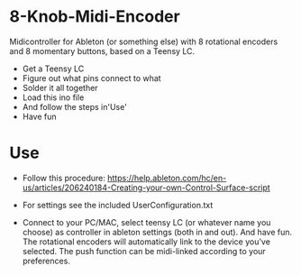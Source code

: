 # 8-Knob-Midi-Encoder
Midicontroller for Ableton (or something else) with 8 rotational encoders and 8 momentary buttons, based on a Teensy LC.

- Get a Teensy LC
- Figure out what pins connect to what
- Solder it all together
- Load this ino file
- And follow the steps in'Use'
- Have fun

# Use
- Follow this procedure: https://help.ableton.com/hc/en-us/articles/206240184-Creating-your-own-Control-Surface-script

- For settings see the included UserConfiguration.txt

- Connect to your PC/MAC, select teensy LC (or whatever name you choose) as controller in ableton settings (both in and out). And have fun. The rotational encoders will automatically link to the device you've selected. The push function can be midi-linked according to your preferences.



